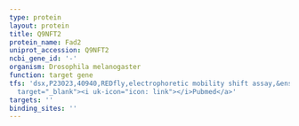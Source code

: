 ```yaml
---
type: protein
layout: protein
title: Q9NFT2
protein_name: Fad2
uniprot_accession: Q9NFT2
ncbi_gene_id: '-'
organism: Drosophila melanogaster
function: target gene
tfs: 'dsx,P23023,40940,REDfly,electrophoretic mobility shift assay,&ensp;<a href="https://www.ncbi.nlm.nih.gov/pubmed/?term=19652700%5Buid%5D"
  target="_blank"><i uk-icon="icon: link"></i>Pubmed</a>'
targets: ''
binding_sites: ''
---
```

